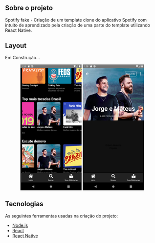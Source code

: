 ## Sobre o projeto

Spotify fake - Criação de um template clone do aplicativo Spotify com intuito de aprendizado pela criação de uma parte do template utilizando React Native.


## Layout
Em Construção...
<p align="center">
  <img alt="Spotify-fake" title="#Spotify-fake" src="./assets/home-fake.png" width="200px">

  <img alt="Spotify-fake" title="#Spotify-fake" src="./assets/album-fake.png" width="200px">
</p>


## Tecnologias

As seguintes ferramentas usadas na criação do projeto:

- [Node.js][nodejs]
- [React][reactjs]
- [React Native][rn]



[yt]: https://www.youtube.com/watch?v=0CraBZHejKI
[nodejs]: https://nodejs.org/
[reactjs]: https://reactjs.org
[rn]: https://facebook.github.io/react-native/